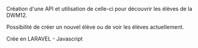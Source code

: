 Création d'une API et utilisation de celle-ci pour découvrir les élèves de la DWM12.

Possibilité de créer un nouvel élève ou de voir les élèves actuellement.

Crée en LARAVEL - Javascript 